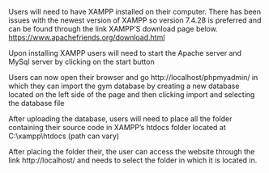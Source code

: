 Users will need to have XAMPP installed on their computer. There has been issues with the newest version of XAMPP so version 7.4.28 is preferred and can be found through the link XAMPP’S download page below. 
https://www.apachefriends.org/download.html 

Upon installing XAMPP users will need to start the Apache server and MySql server by clicking on the start button


Users can now open their browser and go http://localhost/phpmyadmin/ in which they can import the gym database by creating a new database located on the left side of the page and then clicking import and selecting the database file

After uploading the database, users will need to place all the folder containing their source code in XAMPP’s htdocs folder located at C:\xampp\htdocs (path can vary)

After placing the folder their, the user can access the website through the link http://localhost/ and needs to select the folder in which it is located in.
